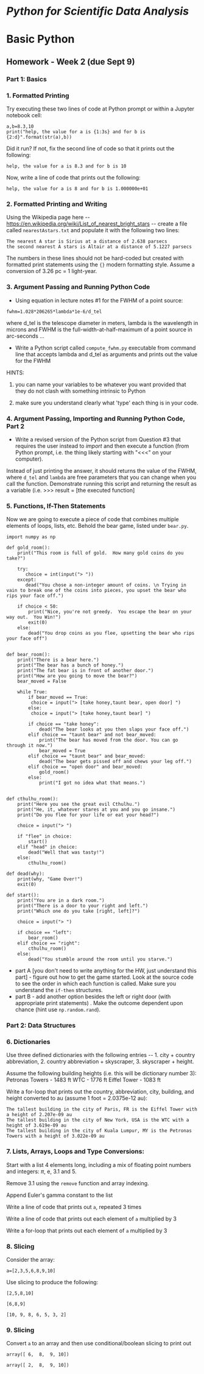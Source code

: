 # _Python for Scientific Data Analysis_


#  Basic Python

## Homework - Week 2  (due Sept 9)

### Part 1: Basics

### 1. Formatted Printing 

Try executing these two lines of code at Python prompt or within a Jupyter notebook cell:

```
a,b=8.3,10
print("help, the value for a is {1:3s} and for b is {2:d}".format(str(a),b))
```

Did it run? If not, fix the second line of code so that it prints out the following:

```
help, the value for a is 8.3 and for b is 10

```

Now, write a line of code that prints out the following:

```
help, the value for a is 8 and for b is 1.000000e+01
```
 
### 2. Formatted Printing and Writing

Using the Wikipedia page here -- <https://en.wikipedia.org/wiki/List_of_nearest_bright_stars> -- create a file called ``nearestAstars.txt`` and populate it with the following two lines:

```
The nearest A star is Sirius at a distance of 2.638 parsecs
the second nearest A stars is Altair at a distance of 5.1227 parsecs

```

The numbers in these lines should not be hard-coded but created with formatted print statements using the ``{}`` modern formatting style.  Assume a conversion of 3.26 pc = 1 light-year.




### 3. Argument Passing and Running Python Code

* Using equation in lecture notes #1 for the FWHM of a point source:
```
fwhm=1.028*206265*lambda*1e-6/d_tel
```

where d_tel is the telescope diameter in meters, lambda is the wavelength in microns and FWHM is the full-width-at-half-maximum of a point source in arc-seconds ...

* Write a Python script called ``compute_fwhm.py`` executable from command line that accepts lambda and d_tel as arguments and prints out the value for the FWHM

HINTS: 

1) you can name your variables to be whatever you want provided that they do not clash with something intrinsic to Python 

2) make sure you understand clearly what 'type' each thing is in your code.

### 4. Argument Passing, Importing and Running Python Code, Part 2

* Write a revised version of the Python script from Question #3 that requires the user instead to _import_ and then execute a function (from Python prompt, i.e. the thing likely starting with "<<<" on your computer). 

 Instead of just printing the answer, it should returns the value of the FWHM, where ``d_tel`` and ``lambda`` are free parameters that you can change when you call the function.  Demonstrate running this script and returning the result as a variable (i.e. >>> result = [the executed function]
 
 
### 5. Functions, If-Then Statements

Now we are going to execute a piece of code that combines multiple elements of loops, lists, etc.  Behold the bear game, listed under ``bear.py``.   

```
import numpy as np

def gold_room():
    print("This room is full of gold.  How many gold coins do you take?")

    try:
       choice = int(input("> "))
    except:
       dead("You chose a non-integer amount of coins. \n Trying in vain to break one of the coins into pieces, you upset the bear who rips your face off.")

    if choice < 50:
        print("Nice, you're not greedy.  You escape the bear on your way out.  You Win!")
        exit(0)
    else:
        dead("You drop coins as you flee, upsetting the bear who rips your face off")


def bear_room():
    print("There is a bear here.")
    print("The bear has a bunch of honey.")
    print("The fat bear is in front of another door.")
    print("How are you going to move the bear?")
    bear_moved = False

    while True:
        if bear_moved == True:
         choice = input("> [take honey,taunt bear, open door] ")
        else:
         choice = input("> [take honey,taunt bear] ")

        if choice == "take honey":
            dead("The bear looks at you then slaps your face off.")
        elif choice == "taunt bear" and not bear_moved:
            print("The bear has moved from the door. You can go through it now.")
            bear_moved = True
        elif choice == "taunt bear" and bear_moved:
            dead("The bear gets pissed off and chews your leg off.")
        elif choice == "open door" and bear_moved:
            gold_room()
        else:
            print("I got no idea what that means.")


def cthulhu_room():
    print("Here you see the great evil Cthulhu.")
    print("He, it, whatever stares at you and you go insane.")
    print("Do you flee for your life or eat your head?")

    choice = input("> ")

    if "flee" in choice:
        start()
    elif "head" in choice:
        dead("Well that was tasty!")
    else:
        cthulhu_room()

def dead(why):
    print(why, "Game Over!")
    exit(0)

def start():
    print("You are in a dark room.")
    print("There is a door to your right and left.")
    print("Which one do you take [right, left]?")

    choice = input("> ")

    if choice == "left":
        bear_room()
    elif choice == "right":
        cthulhu_room()
    else:
        dead("You stumble around the room until you starve.")
```

* part A [you don't need to write anything for the HW, just understand this part] - figure out how to get the game started. Look at the source code to see the order in which each function is called.  Make sure you understand the ``if-then`` structures.
* part B - add another option besides the left or right door (with appropriate print statements) .  Make the outcome dependent upon chance (hint use ``np.random.rand``).

### Part 2: Data Structures

### 6. Dictionaries

Use three defined dictionaries with the following entries -- 1. city + country abbreviation, 2. country abbreviation + skyscraper, 3. skyscraper + height.   

Assume the following building heights (i.e. this will be dictionary number 3):
 Petronas Towers - 1483 ft
 WTC - 1776 ft
 Eiffel Tower - 1083 ft
 
 Write a for-loop that prints out the country, abbreviation, city, building, and height converted to au (assume 1 foot = 2.0375e-12 au):
 
 ```
The tallest building in the city of Paris, FR is the Eiffel Tower with a height of 2.207e-09 au
The tallest building in the city of New York, USA is the WTC with a height of 3.619e-09 au
The tallest building in the city of Kuala Lumpur, MY is the Petronas Towers with a height of 3.022e-09 au
 ```

### 7. Lists, Arrays, Loops and Type Conversions:

Start with a list 4 elements long, including a mix of floating point numbers and integers: $\pi$, e, 3.1 and 5.

Remove 3.1 using the ``remove`` function and array indexing.  

Append Euler's gamma constant to the list

Write a line of code that prints out ``a``, repeated 3 times

Write a line of code that prints out each element of ``a`` multiplied by 3

Write a for-loop that prints out each element of ``a`` multiplied by 3

### 8. Slicing 

Consider the array:

``a=[2,3,5,6,8,9,10]``

Use slicing to produce the following:

 ``[2,5,8,10]``
 
 ``[6,8,9]``
 
 ``[10, 9, 8, 6, 5, 3, 2]``
 
### 9. Slicing 
 
 Convert ``a`` to an array and then use conditional/boolean slicing to print out
 
 ``array([ 6,  8,  9, 10])``
 
 
 ``array([ 2,  8,  9, 10])``


